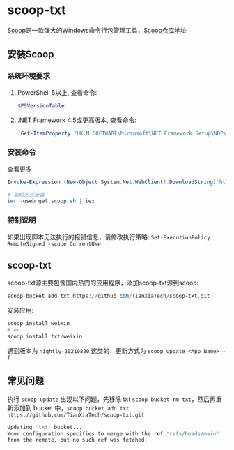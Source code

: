 # scoop-txt

[Scoop](https://scoop.sh/)是一款强大的Windows命令行包管理工具，[Scoop仓库地址](https://github.com/lukesampson/scoop)

## 安装Scoop

### 系统环境要求

1. PowerShell 5以上, 查看命令:

    ``` powershell
    $PSVersionTable
    ```

2. .NET Framework 4.5或更高版本, 查看命令:

    ``` powershell
    (Get-ItemProperty "HKLM:SOFTWARE\Microsoft\NET Framework Setup\NDP\v4\Full").Release -ge 378389
    ```

### 安装命令

[查看更多](https://github.com/ScoopInstaller/Install)

``` powershell
Invoke-Expression (New-Object System.Net.WebClient).DownloadString('https://get.scoop.sh')

# 简短方式安装
iwr -useb get.scoop.sh | iex
```

### 特别说明

如果出现脚本无法执行的报错信息，请修改执行策略: `Set-ExecutionPolicy RemoteSigned -scope CurrentUser`

## scoop-txt

scoop-txt源主要包含国内热门的应用程序，添加scoop-txt源到scoop:

``` powershell
scoop bucket add txt https://github.com/TianXiaTech/scoop-txt.git
```

安装应用:

``` powershell
scoop install weixin
# or
scoop install txt/weixin
```

遇到版本为 `nightly-20210820` 这类的，更新方式为 `scoop update <App Name> -f`

## 常见问题

执行 `scoop update` 出现以下问题，先移除 txt `scoop bucket rm txt`，然后再重新添加到 bucket 中，`scoop bucket add txt https://github.com/TianXiaTech/scoop-txt.git`

```bash
Updating 'txt' bucket...
Your configuration specifies to merge with the ref 'refs/heads/main'
from the remote, but no such ref was fetched.
```
